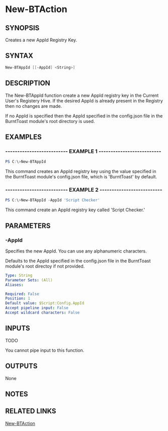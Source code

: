 # New-BTAction

## SYNOPSIS

Creates a new AppId Registry Key.

## SYNTAX

```powershell
New-BTAppId [[-AppId] <String>]
```

## DESCRIPTION

The New-BTAppId function create a new AppId registry key in the Current User's Registery Hive. If the desired AppId is already present in the Registry then no changes are made.

If no AppId is specified then the AppId specified in the config.json file in the BurntToast module's root directory is used.

## EXAMPLES

### -------------------------- EXAMPLE 1 --------------------------

```powershell
PS C:\>New-BTAppId
```

This command creates an AppId registry key using the value specified in the BurntToast module's config.json file, which is 'BurntToast' by default.

### -------------------------- EXAMPLE 2 --------------------------

```powershell
PS C:\>New-BTAppId -AppId 'Script Checker'
```

This command create an AppId registry key called 'Script Checker.'

## PARAMETERS

### -AppId

Specifies the new AppId. You can use any alphanumeric characters.

Defaults to the AppId specified in the config.json file in the BurntToast module's root directoy if not provided.

```yaml
Type: String
Parameter Sets: (All)
Aliases:

Required: False
Position: 1
Default value: $Script:Config.AppId
Accept pipeline input: False
Accept wildcard characters: False
```

## INPUTS

TODO

You cannot pipe input to this function.

## OUTPUTS

None

## NOTES

## RELATED LINKS

[New-BTAction](https://github.com/Windos/BurntToast/blob/main/Help/New-BTAppId.md)
